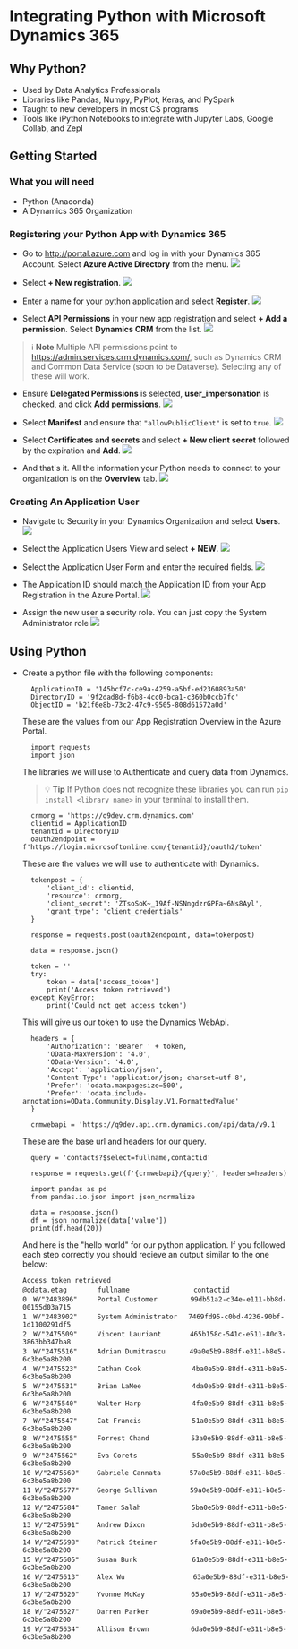 # Integrating Python with Microsoft Dynamics 365

## Why Python?

- Used by Data Analytics Professionals
- Libraries like Pandas, Numpy, PyPlot, Keras, and PySpark
- Taught to new developers in most CS programs
- Tools like iPython Notebooks to integrate with Jupyter Labs, Google Collab, and Zepl

## Getting Started

### What you will need

- Python (Anaconda)
- A Dynamics 365 Organization

### Registering your Python App with Dynamics 365

- Go to http://portal.azure.com and log in with your Dynamics 365 Account. Select **Azure Active Directory** from the menu.
![](Resources/AppRegistration1.jpg)

- Select **+ New registration**.
![](Resources/AppRegistration2.jpg)

- Enter a name for your python application and select **Register**.
![](Resources/AppRegistration3.jpg)

- Select **API Permissions** in your new app registration and select **+ Add a permission**. Select **Dynamics CRM** from the list.
![](Resources/AppRegistration4.jpg)
> :information_source: **Note** Multiple API permissions point to https://admin.services.crm.dynamics.com/, such as Dynamics CRM and Common Data Service (soon to be Dataverse). Selecting any of these will work.

- Ensure **Delegated Permissions** is selected, **user_impersonation** is checked, and click **Add permissions**.
![](Resources/AppRegistration5.jpg)

- Select **Manifest** and ensure that `"allowPublicClient"` is set to `true`.
![](Resources/AppRegistration6.jpg)

- Select **Certificates and secrets** and select **+ New client secret** followed by the expiration and **Add**.
![](Resources/AppRegistration7.jpg)

- And that's it. All the information your Python needs to connect to your organization is on the **Overview** tab.
![](Resources/AppRegistration8.jpg)

### Creating An Application User

- Navigate to Security in your Dynamics Organization and select **Users**.
![](Resources/ApplicationUser1.jpg)

- Select the Application Users View and select **+ NEW**.
![](Resources/ApplicationUser2.jpg)

- Select the Application User Form and enter the required fields.
![](Resources/ApplicationUser3.jpg)

- The Application ID should match the Application ID from your App Registration in the Azure Portal.
![](Resources/ApplicationUser4.jpg)

- Assign the new user a security role. You can just copy the System Administrator role
![](Resources/ApplicationUser5.jpg)

## Using Python

- Create a python file with the following components:

        ApplicationID = '145bcf7c-ce9a-4259-a5bf-ed2360893a50'
        DirectoryID = '9f2dad8d-f6b8-4cc0-bca1-c360b0ccb7fc'
        ObjectID = 'b21f6e8b-73c2-47c9-9505-808d61572a0d'

    These are the values from our App Registration Overview in the Azure Portal.

        import requests
        import json

    The libraries we will use to Authenticate and query data from Dynamics.
    > :bulb: **Tip** If Python does not recognize these libraries you can run `pip install <library name>` in your terminal to install them.

        crmorg = 'https://q9dev.crm.dynamics.com'
        clientid = ApplicationID
        tenantid = DirectoryID
        oauth2endpoint = f'https://login.microsoftonline.com/{tenantid}/oauth2/token'

    These are the values we will use to authenticate with Dynamics.

        tokenpost = {
            'client_id': clientid,
            'resource': crmorg,
            'client_secret': 'ZTsoSoK~_19Af-NSNngdzrGPFa~6Ns8Ayl',
            'grant_type': 'client_credentials'
        }

        response = requests.post(oauth2endpoint, data=tokenpost)

        data = response.json()

        token = ''
        try:
            token = data['access_token']
            print('Access token retrieved')
        except KeyError:
            print('Could not get access token')

    This will give us our token to use the Dynamics WebApi.

        headers = {
            'Authorization': 'Bearer ' + token,
            'OData-MaxVersion': '4.0',
            'OData-Version': '4.0',
            'Accept': 'application/json',
            'Content-Type': 'application/json; charset=utf-8',
            'Prefer': 'odata.maxpagesize=500',
            'Prefer': 'odata.include-annotations=OData.Community.Display.V1.FormattedValue'
        }

        crmwebapi = 'https://q9dev.api.crm.dynamics.com/api/data/v9.1'

    These are the base url and headers for our query.

        query = 'contacts?$select=fullname,contactid'

        response = requests.get(f'{crmwebapi}/{query}', headers=headers)

        import pandas as pd
        from pandas.io.json import json_normalize

        data = response.json()
        df = json_normalize(data['value'])
        print(df.head(20))

    And here is the "hello world" for our python application. If you followed each step correctly you should recieve an output similar to the one below:

    `Access token retrieved`  
    `@odata.etag`$~~~~~~~~~~~~~~$`fullname`$~~~~~~~~~~~~~~~~~~~~~~~~~~~~~$`contactid`  
    `0`$~~~$`W/"2483896"`$~~~~~~~~~$`Portal Customer`$~~~~~~~~~~~~~~~$`99db51a2-c34e-e111-bb8d-00155d03a715`  
    `1`$~~~$`W/"2483902"`$~~~~~~~~~$`System Administrator`$~~~~~$`7469fd95-c0bd-4236-90bf-1d1100291df5`  
    `2`$~~~$`W/"2475509"`$~~~~~~~~~$`Vincent Lauriant`$~~~~~~~~~~~~~$`465b158c-541c-e511-80d3-3863bb347ba8`  
    `3`$~~~$`W/"2475516"`$~~~~~~~~~$`Adrian Dumitrascu`$~~~~~~~~~~~$`49a0e5b9-88df-e311-b8e5-6c3be5a8b200`  
    `4`$~~~$`W/"2475523"`$~~~~~~~~~$`Cathan Cook`$~~~~~~~~~~~~~~~~~~~~~~~$`4ba0e5b9-88df-e311-b8e5-6c3be5a8b200`  
    `5`$~~~$`W/"2475531"`$~~~~~~~~~$`Brian LaMee`$~~~~~~~~~~~~~~~~~~~~~~~$`4da0e5b9-88df-e311-b8e5-6c3be5a8b200`  
    `6`$~~~$`W/"2475540"`$~~~~~~~~~$`Walter Harp`$~~~~~~~~~~~~~~~~~~~~~~~$`4fa0e5b9-88df-e311-b8e5-6c3be5a8b200`  
    `7`$~~~$`W/"2475547"`$~~~~~~~~~$`Cat Francis`$~~~~~~~~~~~~~~~~~~~~~~~$`51a0e5b9-88df-e311-b8e5-6c3be5a8b200`  
    `8`$~~~$`W/"2475555"`$~~~~~~~~~$`Forrest Chand`$~~~~~~~~~~~~~~~~~~~$`53a0e5b9-88df-e311-b8e5-6c3be5a8b200`  
    `9`$~~~$`W/"2475562"`$~~~~~~~~~$`Eva Corets`$~~~~~~~~~~~~~~~~~~~~~~~~~$`55a0e5b9-88df-e311-b8e5-6c3be5a8b200`  
    `10`$~~$`W/"2475569"`$~~~~~~~~$`Gabriele Cannata`$~~~~~~~~~~~~~$`57a0e5b9-88df-e311-b8e5-6c3be5a8b200`  
    `11`$~~$`W/"2475577"`$~~~~~~~~$`George Sullivan`$~~~~~~~~~~~~~~~$`59a0e5b9-88df-e311-b8e5-6c3be5a8b200`  
    `12`$~~$`W/"2475584"`$~~~~~~~~$`Tamer Salah`$~~~~~~~~~~~~~~~~~~~~~~~$`5ba0e5b9-88df-e311-b8e5-6c3be5a8b200`  
    `13`$~~$`W/"2475591"`$~~~~~~~~$`Andrew Dixon`$~~~~~~~~~~~~~~~~~~~~~$`5da0e5b9-88df-e311-b8e5-6c3be5a8b200`  
    `14`$~~$`W/"2475598"`$~~~~~~~~$`Patrick Steiner`$~~~~~~~~~~~~~~~$`5fa0e5b9-88df-e311-b8e5-6c3be5a8b200`  
    `15`$~~$`W/"2475605"`$~~~~~~~~$`Susan Burk`$~~~~~~~~~~~~~~~~~~~~~~~~~$`61a0e5b9-88df-e311-b8e5-6c3be5a8b200`  
    `16`$~~$`W/"2475613"`$~~~~~~~~$`Alex Wu`$~~~~~~~~~~~~~~~~~~~~~~~~~~~~~~~$`63a0e5b9-88df-e311-b8e5-6c3be5a8b200`  
    `17`$~~$`W/"2475620"`$~~~~~~~~$`Yvonne McKay`$~~~~~~~~~~~~~~~~~~~~~$`65a0e5b9-88df-e311-b8e5-6c3be5a8b200`  
    `18`$~~$`W/"2475627"`$~~~~~~~~$`Darren Parker`$~~~~~~~~~~~~~~~~~~~$`69a0e5b9-88df-e311-b8e5-6c3be5a8b200`  
    `19`$~~$`W/"2475634"`$~~~~~~~~$`Allison Brown`$~~~~~~~~~~~~~~~~~~~$`6da0e5b9-88df-e311-b8e5-6c3be5a8b200`  